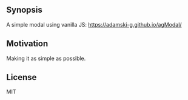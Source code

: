 ## Synopsis

A simple modal using vanilla JS: https://adamski-g.github.io/agModal/

## Motivation

Making it as simple as possible.

## License

MIT
